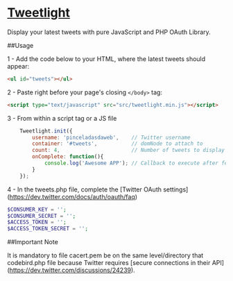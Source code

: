 [Tweetlight](http://www.pinceladasdaweb.com.br/blog/uploads/tweetlight/)
==========

Display your latest tweets with pure JavaScript and PHP OAuth Library.

##Usage

1 - Add the code below to your HTML, where the latest tweets should appear:

```html
<ul id="tweets"></ul>
```

2 - Paste right before your page's closing `</body>` tag:

```html
<script type="text/javascript" src="src/tweetlight.min.js"></script>
```

3 - From within a script tag or a JS file

```javascript
    Tweetlight.init({
        username: 'pinceladasdaweb',    // Twitter username
        container: '#tweets',           // domNode to attach to
        count: 4,                       // Number of tweets to display
        onComplete: function(){
            console.log('Awesome APP'); // Callback to execute after fetch tweets
        }
    });
```

4 - In the tweets.php file, complete the [Twitter OAuth settings] (https://dev.twitter.com/docs/auth/oauth/faq)

```php
$CONSUMER_KEY = '';
$CONSUMER_SECRET = '';
$ACCESS_TOKEN = '';
$ACCESS_TOKEN_SECRET = '';
```

##Important Note

It is mandatory to file cacert.pem be on the same level/directory that codebird.php file because Twitter requires [secure connections in their API] (https://dev.twitter.com/discussions/24239).